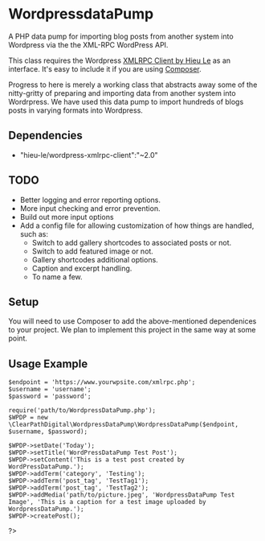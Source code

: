 WordpressdataPump
=================

A PHP data pump for importing blog posts from another system into Wordpress via the the XML-RPC WordPress API.

This class requires the Wordpress [XMLRPC Client by Hieu Le](https://github.com/letrunghieu/wordpress-xmlrpc-client) as an interface.  It's easy to include it if you are using [Composer](https://getcomposer.org/).

Progress to here is merely a working class that abstracts away some of the nitty-gritty of preparing and importing data from another system into Wordrpress.  We have used this data pump to import hundreds of blogs posts in varying formats into Wordpress.

## Dependencies
* "hieu-le/wordpress-xmlrpc-client":"~2.0"

## TODO
* Better logging and error reporting options.
* More input checking and error prevention.
* Build out more input options
* Add a config file for allowing customization of how things are handled, such as:
	* Switch to add gallery shortcodes to associated posts or not.
	* Switch to add featured image or not.
	* Gallery shortcodes additional options.
	* Caption and excerpt handling.
	* To name a few.

## Setup

You will need to use Composer to add the above-mentioned dependenices to your project.  We plan to implement this project in the same way at some point.

## Usage Example
	$endpoint = 'https://www.yourwpsite.com/xmlrpc.php';
	$username = 'username';
	$password = 'password';

	require('path/to/WordpressDataPump.php');
	$WPDP = new \ClearPathDigital\WordpressDataPump\WordpressDataPump($endpoint, $username, $password);

	$WPDP->setDate('Today');
	$WPDP->setTitle('WordPressDataPump Test Post');
	$WPDP->setContent('This is a test post created by WordPressDataPump.');
	$WPDP->addTerm('category', 'Testing');
	$WPDP->addTerm('post_tag', 'TestTag1');
	$WPDP->addTerm('post_tag', 'TestTag2');
	$WPDP->addMedia('path/to/picture.jpeg', 'WordpressDataPump Test Image', 'This is a caption for a test image uploaded by WordpressDataPump.');
	$WPDP->createPost();






?>
